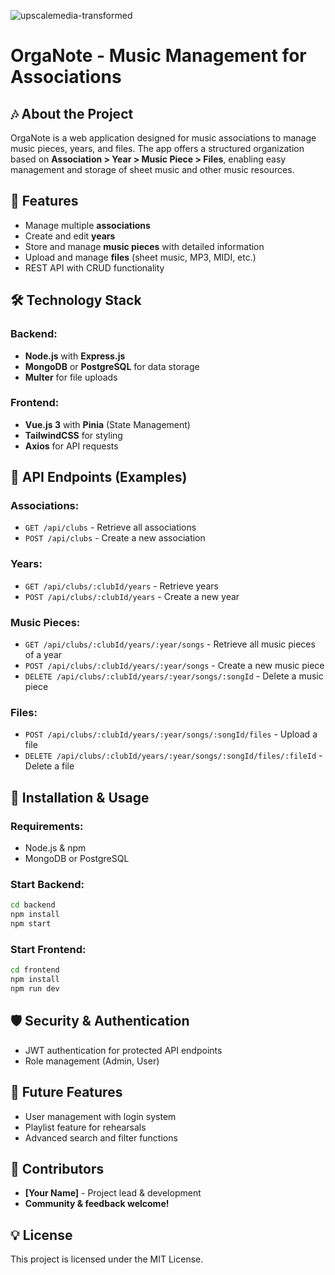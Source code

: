 ![upscalemedia-transformed](https://github.com/user-attachments/assets/9a1aafb0-aae6-4089-b620-29ad8859c5d4)


# OrgaNote - Music Management for Associations

## 🎶 About the Project
OrgaNote is a web application designed for music associations to manage music pieces, years, and files. The app offers a structured organization based on **Association > Year > Music Piece > Files**, enabling easy management and storage of sheet music and other music resources.

## 💪 Features
- Manage multiple **associations**
- Create and edit **years**
- Store and manage **music pieces** with detailed information
- Upload and manage **files** (sheet music, MP3, MIDI, etc.)
- REST API with CRUD functionality

## 🛠 Technology Stack
### Backend:
- **Node.js** with **Express.js**
- **MongoDB** or **PostgreSQL** for data storage
- **Multer** for file uploads

### Frontend:
- **Vue.js 3** with **Pinia** (State Management)
- **TailwindCSS** for styling
- **Axios** for API requests

## 📝 API Endpoints (Examples)
### Associations:
- `GET /api/clubs` - Retrieve all associations
- `POST /api/clubs` - Create a new association

### Years:
- `GET /api/clubs/:clubId/years` - Retrieve years
- `POST /api/clubs/:clubId/years` - Create a new year

### Music Pieces:
- `GET /api/clubs/:clubId/years/:year/songs` - Retrieve all music pieces of a year
- `POST /api/clubs/:clubId/years/:year/songs` - Create a new music piece
- `DELETE /api/clubs/:clubId/years/:year/songs/:songId` - Delete a music piece

### Files:
- `POST /api/clubs/:clubId/years/:year/songs/:songId/files` - Upload a file
- `DELETE /api/clubs/:clubId/years/:year/songs/:songId/files/:fileId` - Delete a file

## 🔧 Installation & Usage
### Requirements:
- Node.js & npm
- MongoDB or PostgreSQL

### Start Backend:
```bash
cd backend
npm install
npm start
```

### Start Frontend:
```bash
cd frontend
npm install
npm run dev
```

## 🛡 Security & Authentication
- JWT authentication for protected API endpoints
- Role management (Admin, User)

## 📅 Future Features
- User management with login system
- Playlist feature for rehearsals
- Advanced search and filter functions

## 👤 Contributors
- **[Your Name]** - Project lead & development
- **Community & feedback welcome!**

## 💡 License
This project is licensed under the MIT License.

